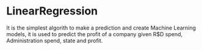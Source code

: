 # LinearRegression

It is the simplest algorith to make a prediction and create Machine Learning models, it is used to predict the profit of a company given R$D spend, Administration spend, state and profit. 
